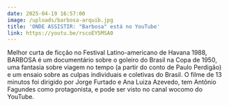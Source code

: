 ```yaml
---
date: 2025-04-19 16:57:00
image: /uploads/barbosa-arquib.jpg
title: 'ONDE ASSISTIR: "Barbosa" está no YouTube'
link: https://youtu.be/rscoEY5MSA0
---
```

Melhor curta de ficção no Festival Latino-americano de Havana 1988, BARBOSA é um documentário sobre o goleiro do Brasil na Copa de 1950, uma fantasia sobre viagem no tempo (a partir do conto de Paulo Perdigão) e um ensaio sobre as culpas individuais e coletivas do Brasil. O filme de 13 minutos foi dirigido por Jorge Furtado e Ana Luiza Azevedo, tem Antônio Fagundes como protagonista, e pode ser visto no canal wocomo do YouTube.

